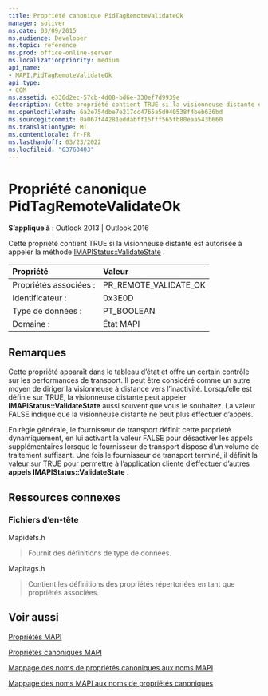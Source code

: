 ```yaml
---
title: Propriété canonique PidTagRemoteValidateOk
manager: soliver
ms.date: 03/09/2015
ms.audience: Developer
ms.topic: reference
ms.prod: office-online-server
ms.localizationpriority: medium
api_name:
- MAPI.PidTagRemoteValidateOk
api_type:
- COM
ms.assetid: e336d2ec-57cb-4d08-bd6e-330ef7d9939e
description: Cette propriété contient TRUE si la visionneuse distante est autorisée à appeler la méthode IMAPIStatus::ValidateState.
ms.openlocfilehash: 6a2e754dbe7e217cc4765a5d940538f4beb636bd
ms.sourcegitcommit: 0a067f44281eddabff15fff565fb80eaa543b660
ms.translationtype: MT
ms.contentlocale: fr-FR
ms.lasthandoff: 03/23/2022
ms.locfileid: "63763403"
---
```

# <a name="pidtagremotevalidateok-canonical-property"></a>Propriété canonique PidTagRemoteValidateOk

  
  
**S’applique à** : Outlook 2013 | Outlook 2016 
  
Cette propriété contient TRUE si la visionneuse distante est autorisée à appeler la méthode [IMAPIStatus::ValidateState](imapistatus-validatestate.md) . 
  
|Propriété |Valeur |
|:-----|:-----|
|Propriétés associées :  <br/> |PR_REMOTE_VALIDATE_OK  <br/> |
|Identificateur :  <br/> |0x3E0D  <br/> |
|Type de données :  <br/> |PT_BOOLEAN  <br/> |
|Domaine :  <br/> |État MAPI  <br/> |
   
## <a name="remarks"></a>Remarques

Cette propriété apparaît dans le tableau d’état et offre un certain contrôle sur les performances de transport. Il peut être considéré comme un autre moyen de diriger la visionneuse à distance vers l’inactivité. Lorsqu’elle est définie sur TRUE, la visionneuse distante peut appeler **IMAPIStatus::ValidateState** aussi souvent que vous le souhaitez. La valeur FALSE indique que la visionneuse distante ne peut plus effectuer d’appels. 
  
En règle générale, le fournisseur de transport définit cette propriété dynamiquement, en lui activant la valeur FALSE pour désactiver les appels supplémentaires lorsque le fournisseur de transport dispose d’un volume de traitement suffisant. Une fois le fournisseur de transport terminé, il définit la valeur sur TRUE pour permettre à l’application cliente d’effectuer d’autres **appels IMAPIStatus::ValidateState** . 
  
## <a name="related-resources"></a>Ressources connexes

### <a name="header-files"></a>Fichiers d’en-tête

Mapidefs.h
  
> Fournit des définitions de type de données.
    
Mapitags.h
  
> Contient les définitions des propriétés répertoriées en tant que propriétés associées.
    
## <a name="see-also"></a>Voir aussi



[Propriétés MAPI](mapi-properties.md)
  
[Propriétés canoniques MAPI](mapi-canonical-properties.md)
  
[Mappage des noms de propriétés canoniques aux noms MAPI](mapping-canonical-property-names-to-mapi-names.md)
  
[Mappage des noms MAPI aux noms de propriétés canoniques](mapping-mapi-names-to-canonical-property-names.md)

